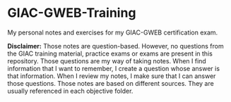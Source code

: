 # GIAC-GWEB-Training
My personal notes and exercises for my GIAC-GWEB certification exam.

**Disclaimer:** Those notes are question-based. However, no questions from the GIAC training material, practice exams or exams are present in this repository. Those questions are my way of taking notes. When I find information that I want to remember, I create a question whose answer is that information. When I review my notes, I make sure that I can answer those questions. Those notes are based on different sources. They are usually referenced in each objective folder.